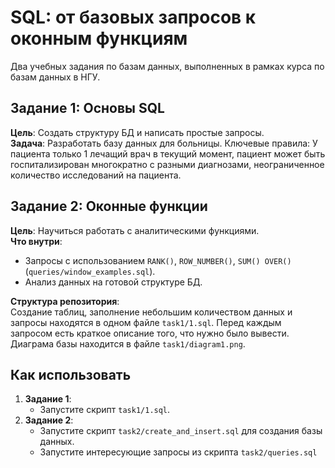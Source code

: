 # SQL: от базовых запросов к оконным функциям

Два учебных задания по базам данных, выполненных в рамках курса по базам данных в НГУ.

## Задание 1: Основы SQL
**Цель**: Создать структуру БД и написать простые запросы.  
**Задача**: Разработать базу данных для больницы.
Ключевые правила: У пациента только 1 лечащий врач в текущий момент, пациент может быть госпитализирован многократно с разными диагнозами, неограниченное количество исследований на пациента. 


## Задание 2: Оконные функции
**Цель**: Научиться работать с аналитическими функциями.  
**Что внутри**:  
- Запросы с использованием `RANK()`, `ROW_NUMBER()`, `SUM() OVER()` (`queries/window_examples.sql`).  
- Анализ данных на готовой структуре БД.

**Структура репозитория**:  
Создание таблиц, заполнение небольшим количеством данных и запросы находятся в одном файле `task1/1.sql`. 
Перед каждым запросом есть краткое описание того, что нужно было вывести. Диаграма базы находится в файле `task1/diagram1.png`. 

## Как использовать
1. **Задание 1**:  
   - Запустите скрипт `task1/1.sql`.  
2. **Задание 2**:
   - Запустите скрипт `task2/create_and_insert.sql` для создания базы данных.
   - Запустите интересующие запросы из скрипта `task2/queries.sql`
